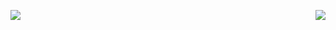 <p >
  <img align="left" src="https://github-readme-stats.vercel.app/api?username=HPaulson&show_icons=true?count_private=true" />
</p>
<p >
  <img align="right" src="https://github-readme-stats.vercel.app/api/top-langs/?username=hpaulson&layout=compact" />
</p>
